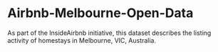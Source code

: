 # Airbnb-Melbourne-Open-Data
As part of the InsideAirbnb initiative, this dataset describes the listing activity of homestays in Melbourne, VIC, Australia. 

